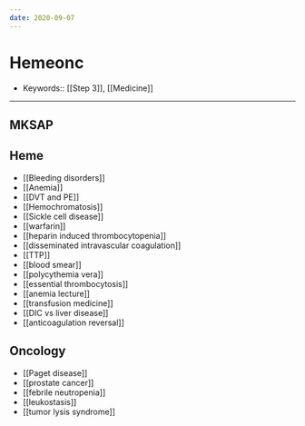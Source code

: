 ```yaml
---
date: 2020-09-07
---
```


# Hemeonc

- Keywords:: [[Step 3]], [[Medicine]]
---

## MKSAP

## Heme

- [[Bleeding disorders]]
- [[Anemia]]
- [[DVT and PE]]
- [[Hemochromatosis]]
- [[Sickle cell disease]]
- [[warfarin]]
- [[heparin induced thrombocytopenia]]
- [[disseminated intravascular coagulation]]
- [[TTP]]
- [[blood smear]]
- [[polycythemia vera]]
- [[essential thrombocytosis]]
- [[anemia lecture]]
- [[transfusion medicine]]
- [[DIC vs liver disease]]
- [[anticoagulation reversal]]

## Oncology

- [[Paget disease]]
- [[prostate cancer]]
- [[febrile neutropenia]]
- [[leukostasis]]
- [[tumor lysis syndrome]]
